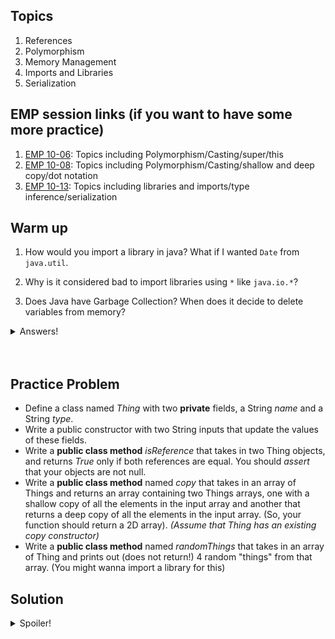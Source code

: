 ## Topics
1) References
2) Polymorphism
3) Memory Management
4) Imports and Libraries
5) Serialization

## EMP session links (if you want to have some more practice)
1. [EMP 10-06](https://cs199emp.netlify.app/dist/2020-10-06.html): Topics including Polymorphism/Casting/super/this
2. [EMP 10-08](https://cs199emp.netlify.app/dist/2020-10-08.html): Topics including Polymorphism/Casting/shallow and deep copy/dot notation
3. [EMP 10-13](https://cs199emp.netlify.app/dist/2020-10-13.html): Topics including libraries and imports/type inference/serialization

## Warm up

1. How would you import a library in java? What if I wanted `Date` from `java.util`.

2. Why is it considered bad to import libraries using `*` like `java.io.*`?

3. Does Java have Garbage Collection? When does it decide to delete variables from memory?

<details>
  <summary>Answers!</summary>
  
  1. `import java.util.Date`
  
  2. Namespace pollution. You import too many things and it cluters your possible variable names and IDE autocomplete. Too many imports may break your compile.
  
  3. Java deletes variables once they are out of scope i.e. end of a loop, function, class etc.
  
  
  
  </details>
<br></br>


## Practice Problem
* Define a class named *Thing* with two **private** fields, a String _name_ and a String _type_.
* Write a public constructor with two String inputs that update the values of these fields.
* Write a **public class method** _isReference_ that takes in two Thing objects, and returns *True* only if both references are equal. You should *assert* that your objects are not null.
* Write a **public class method** named _copy_ that takes in an array of Things and returns an array containing two Things arrays, one with a shallow copy of all the elements in the input array and another that returns a deep copy of all the elements in the input array. (So, your function should return a 2D array). _(Assume that Thing has an existing copy constructor)_
* Write a **public class method** named _randomThings_ that takes in an array of Thing and prints out (does not return!) 4 random "things" from that array. (You might wanna import a library for this)

## Solution
<details>
  <summary>Spoiler!</summary>

  ```java
      import java.util.Random
      public class Thing implements Cloneable {
         private String name;
         private String type;
         public class Thing(String n, String t) {
          name = n;
          type = t;
         }

         public class Thing(Thing other) {
          // assume the implementation is given
         }

         public Object clone() throws CloneNotSupportedException {
          return super.clone();
         }

         public static boolean isReference(Thing a, Thing b) {
          assert a != null;
          assert b != null;

          return a == b;
         }

         public static Thing[][] copy(Thing[] arr) {
          assert arr != null;
          Thing[] shallow = new Thing[arr.length];
          Thing[] deep = new Thing[arr.length];
          for (int i = 0; i < arr.length; i++) {
            shallow[i] = (Thing) arr[i].clone();
            deep[i] = new Thing(arr[i]);
          }
          Thing[][] output = {shallow, deep};
          return output;
          }

          public static void randomThings(Thing[] arr) {
            //You will tell me this step by step
          }
      }
  ```
</details>
<br></br>
